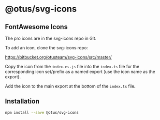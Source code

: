 # @otus/svg-icons

## FontAwesome Icons

The pro icons are in the svg-icons repo in Git.

To add an icon, clone the svg-icons repo:

<https://bitbucket.org/otusteam/svg-icons/src/master/>

Copy the icon from the `index.es.js` file into the `index.ts` file for the corresponding icon set/prefix as a named export (use the icon name as the export).

Add the icon to the main export at the bottom of the `index.ts` file.


## Installation

```bash
npm install --save @otus/svg-icons
```
